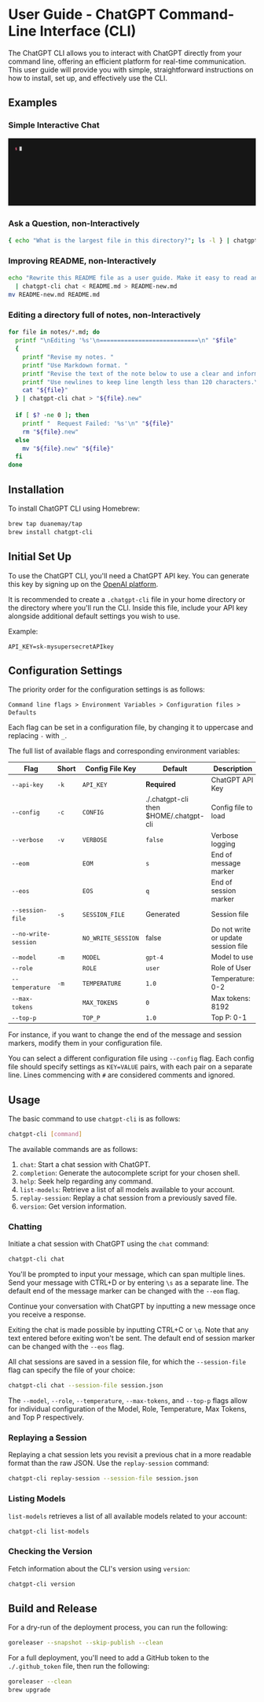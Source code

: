 # User Guide - ChatGPT Command-Line Interface (CLI)

The ChatGPT CLI allows you to interact with ChatGPT directly from your command line, offering an efficient platform for real-time communication. This user guide will provide you with simple, straightforward instructions on how to install, set up, and effectively use the CLI.

## Examples

### Simple Interactive Chat

![Translation Demo](docs/translation-demo.gif)

### Ask a Question, non-Interactively

```bash
{ echo "What is the largest file in this directory?"; ls -l } | chatgpt-cli chat
```

### Improving README, non-Interactively

```bash
echo "Rewrite this README file as a user guide. Make it easy to read and informative. Use a helpful and clear style" \
  | chatgpt-cli chat < README.md > README-new.md
mv README-new.md README.md
```

### Editing a directory full of notes, non-Interactively
```bash
for file in notes/*.md; do
  printf "\nEditing '%s'\n============================\n" "$file"
  {
    printf "Revise my notes. "
    printf "Use Markdown format. "
    printf "Revise the text of the note below to use a clear and informative style. "
    printf "Use newlines to keep line length less than 120 characters.\n\n"
    cat "${file}"
  } | chatgpt-cli chat > "${file}.new"

  if [ $? -ne 0 ]; then
    printf "  Request Failed: '%s'\n" "${file}"
    rm "${file}.new"
  else
    mv "${file}.new" "${file}"
  fi
done
```

## Installation

To install ChatGPT CLI using Homebrew:

```bash
brew tap duanemay/tap
brew install chatgpt-cli
```

## Initial Set Up

To use the ChatGPT CLI, you'll need a ChatGPT API key. You can generate this key by signing up on the [OpenAI platform](https://platform.openai.com/account/api-keys).

It is recommended to create a `.chatgpt-cli` file in your home directory or the directory where you'll run the CLI. Inside this file, include your API key alongside additional default settings you wish to use.

Example:

```env
API_KEY=sk-mysupersecretAPIkey
```

## Configuration Settings

The priority order for the configuration settings is as follows:

```
Command line flags > Environment Variables > Configuration files > Defaults
```

Each flag can be set in a configuration file, by changing it to uppercase and replacing `-` with `_`.

The full list of available flags and corresponding environment variables:

|Flag| Short |Config File Key| Default                                | Description                         |
|--|-------|--|----------------------------------------|-------------------------------------|
|`--api-key`| `-k`  |`API_KEY`| **Required**                           | ChatGPT API Key                     |
|`--config`| `-c`  |`CONFIG`| ./.chatgpt-cli then $HOME/.chatgpt-cli | Config file to load                 |
|`--verbose`| `-v`  |`VERBOSE`| `false`                                | Verbose logging                     |
|`--eom`|       |`EOM`| `s`                                    | End of message marker               |
|`--eos`|       |`EOS`| `q`                                    | End of session marker               |
|`--session-file`| `-s`  |`SESSION_FILE`| Generated                              | Session file                        |
|`--no-write-session`|       |`NO_WRITE_SESSION`| false                                  | Do not write or update session file |
|`--model`| `-m`  |`MODEL`| `gpt-4`                                | Model to use                        |
|`--role`|       |`ROLE`| `user`                                 | Role of User                        |
|`--temperature`| `-m`  |`TEMPERATURE`| `1.0`                                  | Temperature: 0-2                    |
|`--max-tokens`|       |`MAX_TOKENS`| `0`                                    | Max tokens: 8192                    |
|`--top-p`|       |`TOP_P`| `1.0`                                  | Top P: 0-1                          |

For instance, if you want to change the end of the message and session markers, modify them in your configuration file.

You can select a different configuration file using `--config` flag. Each config file should specify settings as `KEY=VALUE` pairs, with each pair on a separate line. Lines commencing with `#` are considered comments and ignored.

## Usage

The basic command to use `chatgpt-cli` is as follows:

```bash
chatgpt-cli [command]
```

The available commands are as follows:

1. `chat`: Start a chat session with ChatGPT.
2. `completion`: Generate the autocomplete script for your chosen shell.
3. `help`: Seek help regarding any command.
4. `list-models`: Retrieve a list of all models available to your account.
5. `replay-session`: Replay a chat session from a previously saved file.
6. `version`: Get version information.

### Chatting

Initiate a chat session with ChatGPT using the `chat` command:

```bash
chatgpt-cli chat
```

You'll be prompted to input your message, which can span multiple lines. Send your message with CTRL+D or by entering `\s` as a separate line. The default end of the message marker can be changed with the `--eom` flag.

Continue your conversation with ChatGPT by inputting a new message once you receive a response.

Exiting the chat is made possible by inputting CTRL+C or `\q`. Note that any text entered before exiting won't be sent. The default end of session marker can be changed with the `--eos` flag.

All chat sessions are saved in a session file, for which the `--session-file` flag can specify the file of your choice:

```bash
chatgpt-cli chat --session-file session.json
```

The `--model`, `--role`, `--temperature`, `--max-tokens`, and `--top-p` flags allow for individual configuration of the Model, Role, Temperature, Max Tokens, and Top P respectively.

### Replaying a Session

Replaying a chat session lets you revisit a previous chat in a more readable format than the raw JSON. Use the `replay-session` command:

```bash
chatgpt-cli replay-session --session-file session.json
```

### Listing Models

`list-models` retrieves a list of all available models related to your account:

```bash
chatgpt-cli list-models
```

### Checking the Version

Fetch information about the CLI's version using `version`:

```bash
chatgpt-cli version
```

## Build and Release

For a dry-run of the deployment process, you can run the following:

```bash
goreleaser --snapshot --skip-publish --clean
```

For a full deployment, you'll need to add a GitHub token to the `./.github_token` file, then run the following:

```bash
goreleaser --clean
brew upgrade
```
